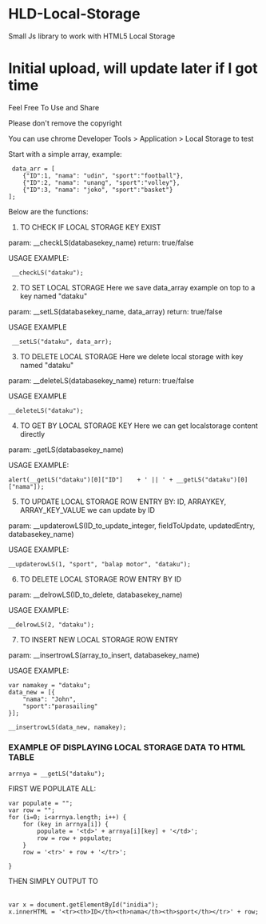 # HLD-Local-Storage
Small Js library to work with HTML5 Local Storage

# Initial upload, will update later if I got time
Feel Free To Use and Share

Please don't remove the copyright

You can use chrome Developer Tools > Application > Local Storage to test

Start with a simple array, example:

	 data_arr = [
	 	{"ID":1, "nama": "udin", "sport":"football"},
	 	{"ID":2, "nama": "unang", "sport":"volley"},
	 	{"ID":3, "nama": "joko", "sport":"basket"}
	];

Below are the functions:

1) TO CHECK IF LOCAL STORAGE KEY EXIST

param: __checkLS(databasekey_name)
return: true/false

USAGE EXAMPLE:
			
	 __checkLS("dataku");

2) TO SET LOCAL STORAGE
Here we save data_array example on top to a key named "dataku"

param: __setLS(databasekey_name, data_array)
return: true/false

USAGE EXAMPLE
			
	 __setLS("dataku", data_arr);


3) TO DELETE LOCAL STORAGE
Here we delete local storage with key named "dataku"

param: __deleteLS(databasekey_name)
return: true/false

USAGE EXAMPLE
			 
	__deleteLS("dataku");

4) TO GET BY LOCAL STORAGE KEY
Here we can get localstorage content directly

param: _getLS(databasekey_name)

USAGE EXAMPLE:
			 
	alert(__getLS("dataku")[0]["ID"]	+ ' || ' + __getLS("dataku")[0]["nama"]);

5) TO UPDATE LOCAL STORAGE ROW ENTRY BY: ID, ARRAYKEY, ARRAY_KEY_VALUE
we can update by ID

param: __updaterowLS(ID_to_update_integer, fieldToUpdate, updatedEntry, databasekey_name)

USAGE EXAMPLE:

	__updaterowLS(1, "sport", "balap motor", "dataku");
			
6) TO DELETE LOCAL STORAGE ROW ENTRY BY ID

param: __delrowLS(ID_to_delete, databasekey_name)

USAGE EXAMPLE:
			 
	__delrowLS(2, "dataku");

7) TO INSERT NEW LOCAL STORAGE ROW ENTRY

param: __insertrowLS(array_to_insert, databasekey_name)

USAGE EXAMPLE:

   	var namakey = "dataku";
	data_new = [{
		"nama": "John", 
		"sport":"parasailing"
	}];

   	__insertrowLS(data_new, namakey);


### EXAMPLE OF DISPLAYING LOCAL STORAGE DATA TO HTML TABLE

	arrnya = __getLS("dataku");

FIRST WE POPULATE ALL:
	
 	var populate = "";
	var row = "";
	for (i=0; i<arrnya.length; i++) {
		for (key in arrnya[i]) {
			populate = '<td>' + arrnya[i][key] + '</td>';
			row = row + populate;
		}
		row = '<tr>' + row + '</tr>';
			
	}
				
THEN SIMPLY OUTPUT TO <table id="inidia"></table>

	var x = document.getElementById("inidia");
	x.innerHTML = '<tr><th>ID</th><th>nama</th><th>sport</th></tr>' + row;
